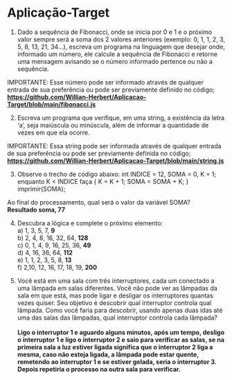 # Aplicação-Target

1) Dado a sequência de Fibonacci, onde se inicia por 0 e 1 e o próximo valor sempre será a soma dos 2 valores anteriores (exemplo: 0, 1, 1, 2, 3, 5, 8, 13, 21, 34...), escreva um programa na linguagem que desejar onde, informado um número, ele calcule a sequência de Fibonacci e retorne uma mensagem avisando se o número informado pertence ou não a sequência.

IMPORTANTE: Esse número pode ser informado através de qualquer entrada de sua preferência ou pode ser previamente definido no código;
<strong>https://github.com/Willian-Herbert/Aplicacao-Target/blob/main/fibonacci.js</strong>

2) Escreva um programa que verifique, em uma string, a existência da letra ‘a’, seja maiúscula ou minúscula, além de informar a quantidade de vezes em que ela ocorre.

IMPORTANTE: Essa string pode ser informada através de qualquer entrada de sua preferência ou pode ser previamente definida no código;
<strong>https://github.com/Willian-Herbert/Aplicacao-Target/blob/main/string.js</strong>

3) Observe o trecho de código abaixo: int INDICE = 12, SOMA = 0, K = 1; enquanto K < INDICE faça { K = K + 1; SOMA = SOMA + K; } imprimir(SOMA);

Ao final do processamento, qual será o valor da variável SOMA? <br>
<strong>Resultado soma, 77</strong>

4) Descubra a lógica e complete o próximo elemento: <br>
a) 1, 3, 5, 7, <strong>9</strong> <br>
b) 2, 4, 8, 16, 32, 64, <strong>128</strong> <br>
c) 0, 1, 4, 9, 16, 25, 36, <strong>49</strong> <br>
d) 4, 16, 36, 64, <strong>112</strong> <br>
e) 1, 1, 2, 3, 5, 8, <strong>13</strong> <br>
f) 2,10, 12, 16, 17, 18, 19, <strong>200</strong> <br>


5) Você está em uma sala com três interruptores, cada um conectado a uma lâmpada em salas diferentes. Você não pode ver as lâmpadas da sala em que está, mas pode ligar e desligar os interruptores quantas vezes quiser. Seu objetivo é descobrir qual interruptor controla qual lâmpada. Como você faria para descobrir, usando apenas duas idas até uma das salas das lâmpadas, qual interruptor controla cada lâmpada? <br> <br>
<strong>Ligo o interruptor 1 e aguardo alguns minutos, após um tempo, desligo o interruptor 1 e ligo o interruptor 2 e saio para verificar as salas, se na primeira sala a luz estiver ligada significa que o interruptor 2 liga a mesma, caso não esteja ligada, a lâmpada pode estar quente, remetendo ao interruptor 1 e se estiver gelada, seria o interruptor 3. Depois repetiria o processo na outra sala para verificar.</strong>
